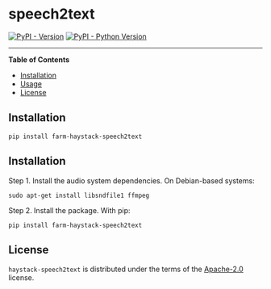 # speech2text

[![PyPI - Version](https://img.shields.io/pypi/v/farm-haystack-speech2text.svg)](https://pypi.org/project/farm-haystack-speech2text)
[![PyPI - Python Version](https://img.shields.io/pypi/pyversions/farm-haystack-speech2text.svg)](https://pypi.org/project/farm-haystack-speech2text)

---

**Table of Contents**

- [Installation](#installation)
- [Usage](#usage)
- [License](#license)

## Installation

```console
pip install farm-haystack-speech2text
```

## Installation

Step 1. Install the audio system dependencies. On Debian-based systems:

```console
sudo apt-get install libsndfile1 ffmpeg
```

Step 2. Install the package. With pip:

```console
pip install farm-haystack-speech2text
```

## License

`haystack-speech2text` is distributed under the terms of the [Apache-2.0](https://spdx.org/licenses/Apache-2.0.html) license.
